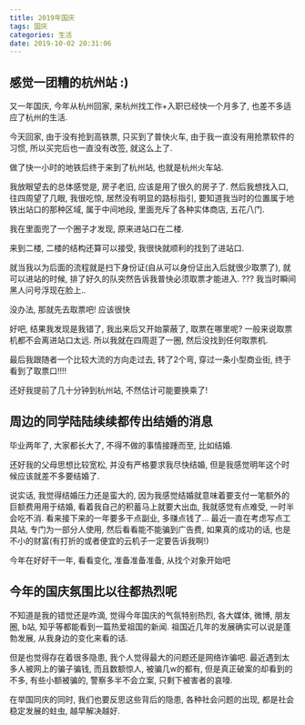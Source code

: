 ```yaml
---
title: 2019年国庆
tags: 国庆
categories: 生活
date: 2019-10-02 20:31:06
---
```


## 感觉一团糟的杭州站 :)

又一年国庆, 今年从杭州回家, 来杭州找工作+入职已经快一个月多了, 也差不多适应了杭州的生活. 

今天回家, 由于没有抢到高铁票, 只买到了普快火车, 由于我一直没有用抢票软件的习惯, 所以买完后也一直没有改签, 就这么上了.

做了快一小时的地铁后终于来到了杭州站, 也就是杭州火车站. 

我放眼望去的总体感觉是, 房子老旧, 应该是用了很久的房子了. 然后我想找入口, 往四周望了几眼, 我很吃惊, 居然没有明显的路标指引, 要知道我当时的位置属于地铁出站口的那种区域, 属于中间地段, 里面充斥了各种实体商店, 五花八门.

我在里面兜了一个圈子才发现, 原来进站口在二楼.

来到二楼, 二楼的结构还算可以接受, 我很快就顺利的找到了进站口. 

就当我以为后面的流程就是扫下身份证(自从可以身份证出入后就很少取票了), 就可以进站的时候, 排了好久的队突然告诉我普快必须取票才能进入. ??? 我当时瞬间黑人问号浮现在脸上..

没办法, 那就先去取票吧! 应该很快

好吧, 结果我发现是我错了, 我出来后又开始蒙蔽了, 取票在哪里呢? 一般来说取票机都不会离进站口太远. 所以我就在四周逛了一圈, 然后没找到任何取票机.

最后我跟随者一个比较大流的方向走过去, 转了2个弯, 穿过一条小型商业街, 终于看到了取票口!!!!

还好我提前了几十分钟到杭州站, 不然估计可能要换乘了!

## 周边的同学陆陆续续都传出结婚的消息

毕业两年了, 大家都长大了, 不得不做的事情接踵而至, 比如结婚. 

还好我的父母思想比较宽松, 并没有严格要求我尽快结婚, 但是我感觉明年这个时候应该就差不多要结婚了.

说实话, 我觉得结婚压力还是蛮大的, 因为我感觉结婚就意味着要支付一笔额外的巨额费用用于结婚, 看着我自己的积蓄马上就要大出血, 我就感觉有点难受, 一时半会吃不消. 看来接下来的一年要多干点副业, 多赚点钱了... 最近一直在考虑写点工具站, 专门为一部分人使用, 然后看看能不能骗到广告费, 如果真的成功的话, 也是不小的财富(有打折的或者便宜的云机子一定要告诉我啊!)

今年在好好干一年, 看看变化, 准备准备准备, 从找个对象开始吧

## 今年的国庆氛围比以往都热烈呢

不知道是我的错觉还是咋滴, 觉得今年国庆的气氛特别热烈, 各大媒体, 微博, 朋友圈, b站, 知乎等都能看到一篇热爱祖国的新闻. 祖国近几年的发展确实可以说是蓬勃发展, 从我身边的变化来看的话. 

但是也觉得存在着很多隐患, 我个人觉得最大的问题还是网络诈骗吧. 最近遇到太多人被网上的骗子骗钱, 而且数额惊人, 被骗几w的都有, 但是真正破案的却看到的不多, 有些小额被骗的, 警察多半不会立案, 只剩下被害者的哀嚎.

在举国同庆的同时, 我们也要反思这些背后的隐患, 各种社会问题的出现, 都是社会稳定发展的蛀虫, 越早解决越好.
